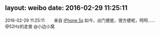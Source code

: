 layout: weibo
date: 2016-02-29 11:25:11
---
2016-02-29 11:25:11  &nbsp;&nbsp;&nbsp;&nbsp;&nbsp;&nbsp; 来自 <a href="sinaweibo://customweibosource" rel="nofollow">iPhone 5s</a>
如今，出门便是，很方便呢，呵呵……@52Hz的走兽 @小边小窝 ​​​
